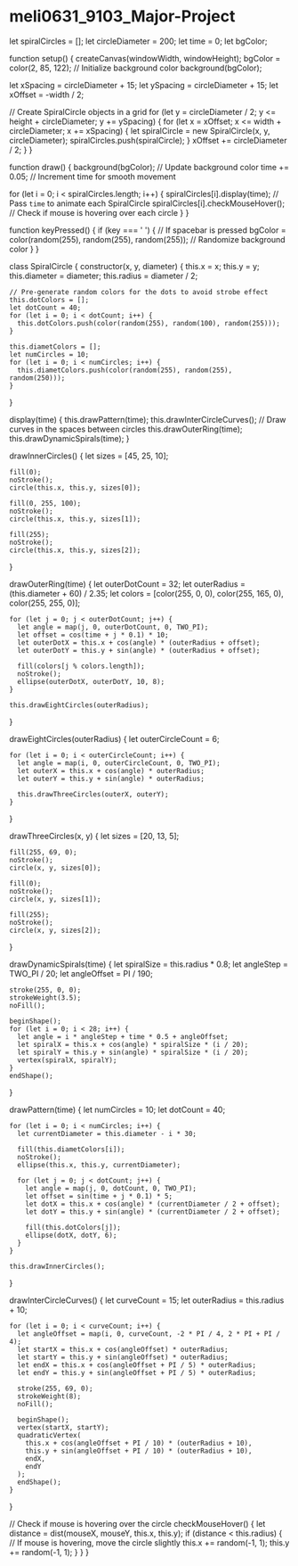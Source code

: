# meli0631_9103_Major-Project
let spiralCircles = [];
let circleDiameter = 200;
let time = 0;
let bgColor;

function setup() {
  createCanvas(windowWidth, windowHeight);
  bgColor = color(2, 85, 122); // Initialize background color
  background(bgColor);
  
  let xSpacing = circleDiameter + 15;
  let ySpacing = circleDiameter + 15;
  let xOffset = -width / 2; 
  
  // Create SpiralCircle objects in a grid
  for (let y = circleDiameter / 2; y <= height + circleDiameter; y += ySpacing) {
    for (let x = xOffset; x <= width + circleDiameter; x += xSpacing) {
      let spiralCircle = new SpiralCircle(x, y, circleDiameter);
      spiralCircles.push(spiralCircle);
    }
    xOffset += circleDiameter / 2; 
  }
}

function draw() {
  background(bgColor); // Update background color
  time += 0.05; // Increment time for smooth movement

  for (let i = 0; i < spiralCircles.length; i++) {
    spiralCircles[i].display(time); // Pass `time` to animate each SpiralCircle
    spiralCircles[i].checkMouseHover(); // Check if mouse is hovering over each circle
  }
}

function keyPressed() {
  if (key === ' ') { // If spacebar is pressed
    bgColor = color(random(255), random(255), random(255)); // Randomize background color
  }
}

class SpiralCircle {
  constructor(x, y, diameter) {
    this.x = x;
    this.y = y;
    this.diameter = diameter;
    this.radius = diameter / 2;

    // Pre-generate random colors for the dots to avoid strobe effect
    this.dotColors = [];
    let dotCount = 40;
    for (let i = 0; i < dotCount; i++) {
      this.dotColors.push(color(random(255), random(100), random(255))); 
    }

    this.diametColors = [];
    let numCircles = 10;
    for (let i = 0; i < numCircles; i++) {
      this.diametColors.push(color(random(255), random(255), random(250)));
    }
  }

  display(time) {
    this.drawPattern(time);
    this.drawInterCircleCurves(); // Draw curves in the spaces between circles
    this.drawOuterRing(time);
    this.drawDynamicSpirals(time);
  }

  drawInnerCircles() {
    let sizes = [45, 25, 10];

    fill(0);
    noStroke();
    circle(this.x, this.y, sizes[0]);

    fill(0, 255, 100);
    noStroke();
    circle(this.x, this.y, sizes[1]);

    fill(255);
    noStroke();
    circle(this.x, this.y, sizes[2]);
  }

  drawOuterRing(time) {
    let outerDotCount = 32;
    let outerRadius = (this.diameter + 60) / 2.35;
    let colors = [color(255, 0, 0), color(255, 165, 0), color(255, 255, 0)];

    for (let j = 0; j < outerDotCount; j++) {
      let angle = map(j, 0, outerDotCount, 0, TWO_PI);
      let offset = cos(time + j * 0.1) * 10;
      let outerDotX = this.x + cos(angle) * (outerRadius + offset);
      let outerDotY = this.y + sin(angle) * (outerRadius + offset);

      fill(colors[j % colors.length]);
      noStroke();
      ellipse(outerDotX, outerDotY, 10, 8);
    }

    this.drawEightCircles(outerRadius);
  }

  drawEightCircles(outerRadius) {
    let outerCircleCount = 6;

    for (let i = 0; i < outerCircleCount; i++) {
      let angle = map(i, 0, outerCircleCount, 0, TWO_PI);
      let outerX = this.x + cos(angle) * outerRadius;
      let outerY = this.y + sin(angle) * outerRadius;

      this.drawThreeCircles(outerX, outerY);
    }
  }

  drawThreeCircles(x, y) {
    let sizes = [20, 13, 5];

    fill(255, 69, 0);
    noStroke();
    circle(x, y, sizes[0]);

    fill(0);
    noStroke();
    circle(x, y, sizes[1]);

    fill(255);
    noStroke();
    circle(x, y, sizes[2]);
  }
  
  drawDynamicSpirals(time) {
    let spiralSize = this.radius * 0.8;
    let angleStep = TWO_PI / 20;
    let angleOffset = PI / 190;

    stroke(255, 0, 0);
    strokeWeight(3.5);
    noFill();

    beginShape();
    for (let i = 0; i < 28; i++) {
      let angle = i * angleStep + time * 0.5 + angleOffset;
      let spiralX = this.x + cos(angle) * spiralSize * (i / 20);
      let spiralY = this.y + sin(angle) * spiralSize * (i / 20);
      vertex(spiralX, spiralY);
    }
    endShape();
  }

  drawPattern(time) {
    let numCircles = 10;
    let dotCount = 40;

    for (let i = 0; i < numCircles; i++) {
      let currentDiameter = this.diameter - i * 30;

      fill(this.diametColors[i]);
      noStroke();
      ellipse(this.x, this.y, currentDiameter);

      for (let j = 0; j < dotCount; j++) {
        let angle = map(j, 0, dotCount, 0, TWO_PI);
        let offset = sin(time + j * 0.1) * 5;
        let dotX = this.x + cos(angle) * (currentDiameter / 2 + offset);
        let dotY = this.y + sin(angle) * (currentDiameter / 2 + offset);

        fill(this.dotColors[j]);
        ellipse(dotX, dotY, 6);
      }
    }

    this.drawInnerCircles();
  }

  drawInterCircleCurves() {
    let curveCount = 15;
    let outerRadius = this.radius + 10;

    for (let i = 0; i < curveCount; i++) {
      let angleOffset = map(i, 0, curveCount, -2 * PI / 4, 2 * PI + PI / 4);
      let startX = this.x + cos(angleOffset) * outerRadius;
      let startY = this.y + sin(angleOffset) * outerRadius;
      let endX = this.x + cos(angleOffset + PI / 5) * outerRadius;
      let endY = this.y + sin(angleOffset + PI / 5) * outerRadius;

      stroke(255, 69, 0);
      strokeWeight(8);
      noFill();

      beginShape();
      vertex(startX, startY);
      quadraticVertex(
        this.x + cos(angleOffset + PI / 10) * (outerRadius + 10),
        this.y + sin(angleOffset + PI / 10) * (outerRadius + 10),
        endX,
        endY
      );
      endShape();
    }
  }

  // Check if mouse is hovering over the circle
  checkMouseHover() {
    let distance = dist(mouseX, mouseY, this.x, this.y);
    if (distance < this.radius) {
      // If mouse is hovering, move the circle slightly
      this.x += random(-1, 1);
      this.y += random(-1, 1);
    }
  }
}
